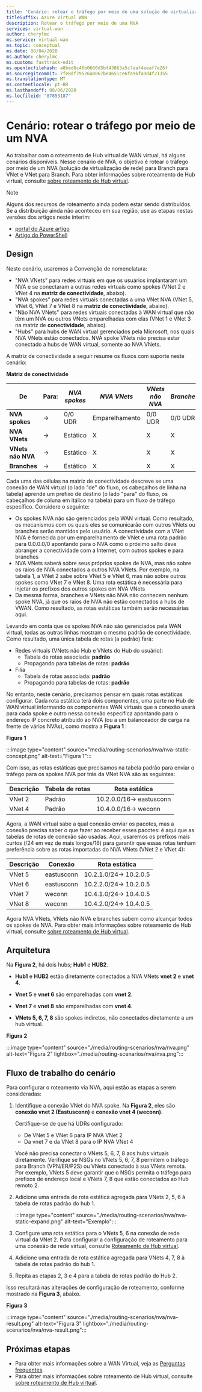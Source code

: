 ```yaml
---
title: 'Cenário: rotear o tráfego por meio de uma solução de virtualização de rede (NVA)'
titleSuffix: Azure Virtual WAN
description: Rotear o tráfego por meio de uma NVA
services: virtual-wan
author: cherylmc
ms.service: virtual-wan
ms.topic: conceptual
ms.date: 08/04/2020
ms.author: cherylmc
ms.custom: fasttrack-edit
ms.openlocfilehash: a8bed6c46b0660d5bf43863a5c7aaf4eeaf7e26f
ms.sourcegitcommit: 7fe8df79526a0067be4651ce6fa96fa9d4f21355
ms.translationtype: MT
ms.contentlocale: pt-BR
ms.lasthandoff: 08/06/2020
ms.locfileid: "87853187"
---
```

# <a name="scenario-route-traffic-through-an-nva"></a>Cenário: rotear o tráfego por meio de um NVA

Ao trabalhar com o roteamento de Hub virtual de WAN virtual, há alguns cenários disponíveis. Nesse cenário de NVA, o objetivo é rotear o tráfego por meio de um NVA (solução de virtualização de rede) para Branch para VNet e VNet para Branch. Para obter informações sobre roteamento de Hub virtual, consulte [sobre roteamento de Hub virtual](about-virtual-hub-routing.md).

> [!NOTE]
> Alguns dos recursos de roteamento ainda podem estar sendo distribuídos. Se a distribuição ainda não aconteceu em sua região, use as etapas nestas versões dos artigos neste ínterim:
>* [portal do Azure artigo](virtual-wan-route-table-nva-portal.md)
>* [Artigo do PowerShell](virtual-wan-route-table-nva.md)
>

## <a name="design"></a><a name="design"></a>Design

Neste cenário, usaremos a Convenção de nomenclatura:

* "NVA VNets" para redes virtuais em que os usuários implantaram um NVA e se conectaram a outras redes virtuais como spokes (VNet 2 e VNet 4 na **matriz de conectividade**, abaixo).
* "NVA spokes" para redes virtuais conectadas a uma VNet NVA (VNet 5, VNet 6, VNet 7 e VNet 8 na **matriz de conectividade**, abaixo).
* "Não NVA VNets" para redes virtuais conectadas à WAN virtual que não têm um NVA ou outros VNets emparelhadas com elas (VNet 1 e VNet 3 na matriz de **conectividade**, abaixo).
* "Hubs" para hubs de WAN virtual gerenciados pela Microsoft, nos quais NVA VNets estão conectados. NVA spoke VNets não precisa estar conectado a hubs de WAN virtual, somente ao NVA VNets.

A matriz de conectividade a seguir resume os fluxos com suporte neste cenário:

**Matriz de conectividade**

| De             | Para:|   *NVA spokes*|*NVA VNets*|*VNets não NVA*|*Branches*|
|---|---|---|---|---|---|
| **NVA spokes**   | &#8594; | 0/0 UDR  |  Emparelhamento |   0/0 UDR    |  0/0 UDR  |
| **NVA VNets**    | &#8594; |   Estático |      X   |        X     |      X    |
| **VNets não NVA**| &#8594; |   Estático |      X   |        X     |      X    |
| **Branches**     | &#8594; |   Estático |      X   |        X     |      X    |

Cada uma das células na matriz de conectividade descreve se uma conexão de WAN virtual (o lado "de" do fluxo, os cabeçalhos de linha na tabela) aprende um prefixo de destino (o lado "para" do fluxo, os cabeçalhos de coluna em itálico na tabela) para um fluxo de tráfego específico. Considere o seguinte:

* Os spokes NVA não são gerenciados pela WAN virtual. Como resultado, os mecanismos com os quais eles se comunicarão com outros VNets ou branches serão mantidos pelo usuário. A conectividade com a VNet NVA é fornecida por um emparelhamento de VNet e uma rota padrão para 0.0.0.0/0 apontando para o NVA como o próximo salto deve abranger a conectividade com a Internet, com outros spokes e para branches
* NVA VNets saberá sobre seus próprios spokes de NVA, mas não sobre os raios de NVA conectados a outros NVA VNets. Por exemplo, na tabela 1, a VNet 2 sabe sobre VNet 5 e VNet 6, mas não sobre outros spokes como VNet 7 e VNet 8. Uma rota estática é necessária para injetar os prefixos dos outros spokes em NVA VNets
* Da mesma forma, branches e VNets não NVA não conhecem nenhum spoke NVA, já que os raios de NVA não estão conectados a hubs de VWAN. Como resultado, as rotas estáticas também serão necessárias aqui.

Levando em conta que os spokes NVA não são gerenciados pela WAN virtual, todas as outras linhas mostram o mesmo padrão de conectividade. Como resultado, uma única tabela de rotas (a padrão) fará:

* Redes virtuais (VNets não Hub e VNets do Hub do usuário):
  * Tabela de rotas associada: **padrão**
  * Propagando para tabelas de rotas: **padrão**
* Filia
  * Tabela de rotas associada: **padrão**
  * Propagando para tabelas de rotas: **padrão**

No entanto, neste cenário, precisamos pensar em quais rotas estáticas configurar. Cada rota estática terá dois componentes, uma parte no Hub de WAN virtual informando os componentes WAN virtuais que a conexão usará para cada spoke e outro nessa conexão específica apontando para o endereço IP concreto atribuído ao NVA (ou a um balanceador de carga na frente de vários NVAs), como mostra a **Figura 1** :

**Figura 1**

:::image type="content" source="media/routing-scenarios/nva/nva-static-concept.png" alt-text="Figura 1":::

Com isso, as rotas estáticas que precisamos na tabela padrão para enviar o tráfego para os spokes NVA por trás da VNet NVA são as seguintes:

| Descrição | Tabela de rotas | Rota estática              |
| ----------- | ----------- | ------------------------- |
| VNet 2       | Padrão     | 10.2.0.0/16-> eastusconn |
| VNet 4       | Padrão     | 10.4.0.0/16-> weconn     |

Agora, a WAN virtual sabe a qual conexão enviar os pacotes, mas a conexão precisa saber o que fazer ao receber esses pacotes: é aqui que as tabelas de rotas de conexão são usadas. Aqui, usaremos os prefixos mais curtos (/24 em vez de mais longos/16) para garantir que essas rotas tenham preferência sobre as rotas importadas do NVA VNets (VNet 2 e VNet 4):

| Descrição | Conexão | Rota estática            |
| ----------- | ---------- | ----------------------- |
| VNet 5       | eastusconn | 10.2.1.0/24-> 10.2.0.5 |
| VNet 6       | eastusconn | 10.2.2.0/24-> 10.2.0.5 |
| VNet 7       | weconn     | 10.4.1.0/24-> 10.4.0.5 |
| VNet 8       | weconn     | 10.4.2.0/24-> 10.4.0.5 |

Agora NVA VNets, VNets não NVA e branches sabem como alcançar todos os spokes de NVA. Para obter mais informações sobre roteamento de Hub virtual, consulte [sobre roteamento de Hub virtual](about-virtual-hub-routing.md).

## <a name="architecture"></a><a name="architecture"></a>Arquitetura

Na **Figura 2**, há dois hubs; **Hub1** e **HUB2**.

* **Hub1** e **HUB2** estão diretamente conectados a NVA VNets **vnet 2** e **vnet 4**.

* **Vnet 5** e **vnet 6** são emparelhadas com **vnet 2**.

* **Vnet 7** e **vnet 8** são emparelhadas com **vnet 4**.

* **VNets 5, 6, 7, 8** são spokes indiretos, não conectados diretamente a um hub virtual.

**Figura 2**

:::image type="content" source="./media/routing-scenarios/nva/nva.png" alt-text="Figura 2" lightbox="./media/routing-scenarios/nva/nva.png":::

## <a name="scenario-workflow"></a><a name="workflow"></a>Fluxo de trabalho do cenário

Para configurar o roteamento via NVA, aqui estão as etapas a serem consideradas:

1. Identifique a conexão VNet do NVA spoke. Na **Figura 2**, eles são **conexão vnet 2 (Eastusconn)** e **conexão vnet 4 (weconn)**.

   Certifique-se de que há UDRs configurado:
   * De VNet 5 e VNet 6 para IP NVA VNet 2
   * Da vnet 7 e da VNet 8 para o IP NVA VNet 4 
   
   Você não precisa conectar o VNets 5, 6, 7, 8 aos hubs virtuais diretamente. Verifique se NSGs no VNets 5, 6, 7, 8 permitem o tráfego para Branch (VPN/ER/P2S) ou VNets conectado à sua VNets remota. Por exemplo, VNets 5 deve garantir que o NSGs permita o tráfego para prefixos de endereço local e VNets 7, 8 que estão conectados ao Hub remoto 2.

2. Adicione uma entrada de rota estática agregada para VNets 2, 5, 6 à tabela de rotas padrão do hub 1.

   :::image type="content" source="./media/routing-scenarios/nva/nva-static-expand.png" alt-text="Exemplo":::

3. Configure uma rota estática para o VNets 5, 6 na conexão de rede virtual da VNet 2. Para configurar a configuração de roteamento para uma conexão de rede virtual, consulte [Roteamento de Hub virtual](how-to-virtual-hub-routing.md#routing-configuration).

4. Adicione uma entrada de rota estática agregada para VNets 4, 7, 8 à tabela de rotas padrão do hub 1.

5. Repita as etapas 2, 3 e 4 para a tabela de rotas padrão do Hub 2.

Isso resultará nas alterações de configuração de roteamento, conforme mostrado na **Figura 3**, abaixo.

**Figura 3**

   :::image type="content" source="./media/routing-scenarios/nva/nva-result.png" alt-text="Figura 3" lightbox="./media/routing-scenarios/nva/nva-result.png":::

## <a name="next-steps"></a>Próximas etapas

* Para obter mais informações sobre a WAN Virtual, veja as [Perguntas frequentes](virtual-wan-faq.md).
* Para obter mais informações sobre roteamento de Hub virtual, consulte [sobre roteamento de Hub virtual](about-virtual-hub-routing.md).
